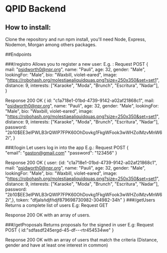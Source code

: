 # QPID Backend
## How to install:
Clone the repository and run npm install, you'll need Node, Express, Nodemon, Morgan among others packages.

##Endpoints

###/registro
Allows you to register a new user:
E.g. : Request POST 
{    
    mail: "psidworth0@npr.org",
    name: "Pauli",
    age: 32,
    gender: "Male",
    lookingFor: "Male",
    bio: "Waxbill, violet-eared",
    image:
      "https://robohash.org/molestiaealiquidquas.png?size=250x350&set=set1",
    distance: 9,
    interests: ["Karaoke", "Moda", "Brunch", "Escritura", "Nadar"],    
  }
  
  Response 200 OK
  {
    id: "c1a718e1-01bd-4739-9142-a02af21868c1",
    mail: "psidworth0@npr.org",
    name: "Pauli",
    age: 32,
    gender: "Male",
    lookingFor: "Male",
    bio: "Waxbill, violet-eared",
    image:
      "https://robohash.org/molestiaealiquidquas.png?size=250x350&set=set1",
    distance: 9,
    interests: ["Karaoke", "Moda", "Brunch", "Escritura", "Nadar"],
    password: "$2b$10$EE3eIPWLB3rQWlP7FPK60OhDovkg1FkgWFook3wWHZoIMzvMnW62i",
  }

###/login 
Let users log in into the app
E.g.: Request POST
{  
 "email": "gaston@gmail.com"
 "password": "123456"
}

Response 200 OK
{
 user: {id: "c1a718e1-01bd-4739-9142-a02af21868c1",
    mail: "psidworth0@npr.org",
    name: "Pauli",
    age: 32,
    gender: "Male",
    lookingFor: "Male",
    bio: "Waxbill, violet-eared",
    image:
      "https://robohash.org/molestiaealiquidquas.png?size=250x350&set=set1",
    distance: 9,
    interests: ["Karaoke", "Moda", "Brunch", "Escritura", "Nadar"],
    password: "$2b$10$EE3eIPWLB3rQWlP7FPK60OhDovkg1FkgWFook3wWHZoIMzvMnW62i",},
token: "dfjalsñdjfñdjf879698730982-304982-34h"
}
###/getUsers
Returns a complete list of users
E.g: Request GET

Response 200 OK
with an array of users.

###/getProposals
Returns proposals for the signed in user
E.g: Request POST
{
  id:"sdfasdf245ergd-45-df---rtr454534we"
}

Response 200 OK
with an array of users that match the criteria (Distance, gender and have at least one interest in common)






